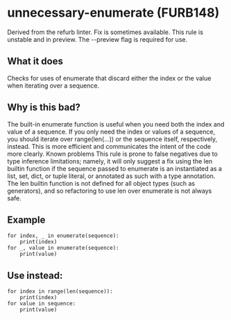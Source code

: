 # unnecessary-enumerate (FURB148)
Derived from the refurb linter.
Fix is sometimes available.
This rule is unstable and in preview. The --preview flag is required for use.
## What it does
Checks for uses of enumerate that discard either the index or the value
when iterating over a sequence.
## Why is this bad?
The built-in enumerate function is useful when you need both the index and
value of a sequence.
If you only need the index or values of a sequence, you should iterate over
range(len(...)) or the sequence itself, respectively, instead. This is
more efficient and communicates the intent of the code more clearly.
Known problems
This rule is prone to false negatives due to type inference limitations;
namely, it will only suggest a fix using the len builtin function if the
sequence passed to enumerate is an instantiated as a list, set, dict, or
tuple literal, or annotated as such with a type annotation.
The len builtin function is not defined for all object types (such as
generators), and so refactoring to use len over enumerate is not always
safe.
## Example
```
for index, _ in enumerate(sequence):
    print(index)
for _, value in enumerate(sequence):
    print(value)
```
## Use instead:
```
for index in range(len(sequence)):
    print(index)
for value in sequence:
    print(value)
```